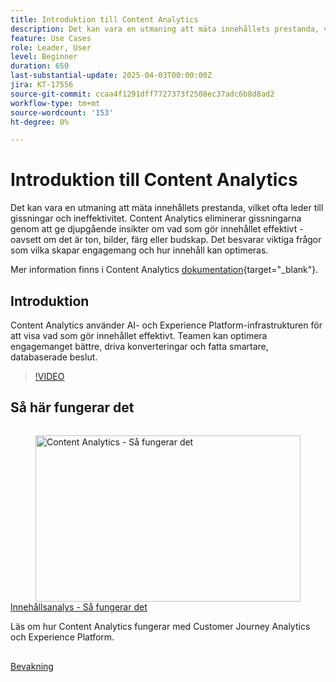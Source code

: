 ```yaml
---
title: Introduktion till Content Analytics
description: Det kan vara en utmaning att mäta innehållets prestanda, vilket ofta leder till gissningar och ineffektivitet. Content Analytics eliminerar gissningarna genom att ge djupgående insikter om vad som gör innehållet effektivt.
feature: Use Cases
role: Leader, User
level: Beginner
duration: 650
last-substantial-update: 2025-04-03T00:00:00Z
jira: KT-17556
source-git-commit: ccaa4f1291dff7727373f2508ec37adc6b8d8ad2
workflow-type: tm+mt
source-wordcount: '153'
ht-degree: 0%

---
```


# Introduktion till Content Analytics

Det kan vara en utmaning att mäta innehållets prestanda, vilket ofta leder till gissningar och ineffektivitet. Content Analytics eliminerar gissningarna genom att ge djupgående insikter om vad som gör innehållet effektivt - oavsett om det är ton, bilder, färg eller budskap. Det besvarar viktiga frågor som vilka skapar engagemang och hur innehåll kan optimeras.

Mer information finns i Content Analytics [dokumentation](https://experienceleague.adobe.com/sv/docs/analytics-platform/using/content-analytics/content-analytics){target="_blank"}.

## Introduktion

Content Analytics använder AI- och Experience Platform-infrastrukturen för att visa vad som gör innehållet effektivt. Teamen kan optimera engagemanget bättre, driva konverteringar och fatta smartare, databaserade beslut.

>[!VIDEO](https://video.tv.adobe.com/v/3457310/?learn=on&enablevpops)


## Så här fungerar det

<!-- CARDS
{cta=Watch}
* how-it-works.md
-->
<!-- START CARDS HTML - DO NOT MODIFY BY HAND -->
<div class="columns">
    <div class="column is-half-tablet is-half-desktop is-one-third-widescreen" aria-label="Content Analytics - How it works">
        <div class="card" style="height: 100%; display: flex; flex-direction: column; height: 100%;">
            <div class="card-image">
                <figure class="image x-is-16by9">
                    <a href="how-it-works.md" title="Ange behörigheter för Real-Time CDP Collaboration" target="_blank" rel="referrer">
                        <img class="is-bordered-r-small" src="https://video.tv.adobe.com/v/3457423/?format=jpeg&nocache=1742338375674" alt="Content Analytics - Så fungerar det"
                             style="width: 100%; aspect-ratio: 16 / 9; object-fit: cover; overflow: hidden; display: block; margin: auto;">
                    </a>
                </figure>
            </div>
            <div class="card-content is-padded-small" style="display: flex; flex-direction: column; flex-grow: 1; justify-content: space-between;">
                <div class="top-card-content">
                    <p class="headline is-size-6 has-text-weight-bold">
                        <a href="how-it-works.md" target="_blank" rel="referrer" title="Content Analytics - Så fungerar det">Innehållsanalys - Så fungerar det</a>
                    </p>
                    <p class="is-size-6">Läs om hur Content Analytics fungerar med Customer Journey Analytics och Experience Platform.</p>
                </div>
                <a href="how-it-works.md" target="_blank" rel="referrer" class="spectrum-Button spectrum-Button--outline spectrum-Button--primary spectrum-Button--sizeM" style="align-self: flex-start; margin-top: 1rem;">
                    <span class="spectrum-Button-label has-no-wrap has-text-weight-bold">Bevakning</span>
                </a>
            </div>
        </div>
    </div>
</div>
<!-- END CARDS HTML - DO NOT MODIFY BY HAND -->
